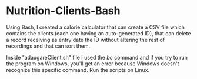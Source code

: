 # Nutrition-Clients-Bash
Using Bash, I created a calorie calculator that can create a CSV file which contains the clients (each one having an auto-generated ID), that can delete a record receiving as entry date the ID without altering the rest of recordings and that can sort them.

Inside "adaugareClient.sh" file I used the *bc* command and if you try to run the program on Windows, you'll get an error because Windows doesn't recognize this specific command. Run the scripts on Linux.
